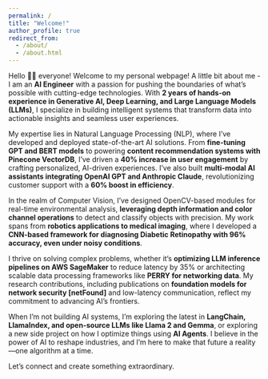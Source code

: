 ```yaml
---
permalink: /
title: "Welcome!"
author_profile: true
redirect_from: 
  - /about/
  - /about.html
---
```

Hello 👋🏻 everyone! Welcome to my personal webpage! A little bit about me - I am an **AI Engineer** with a passion for pushing the boundaries of what’s possible with cutting-edge technologies. With **2 years of hands-on experience in Generative AI, Deep Learning, and Large Language Models (LLMs)**, I specialize in building intelligent systems that transform data into actionable insights and seamless user experiences.

My expertise lies in Natural Language Processing (NLP), where I’ve developed and deployed state-of-the-art AI solutions. From **fine-tuning GPT and BERT models** to powering **content recommendation systems with Pinecone VectorDB**, I’ve driven a **40% increase in user engagement** by crafting personalized, AI-driven experiences. I’ve also built **multi-modal AI assistants integrating OpenAI GPT and Anthropic Claude**, revolutionizing customer support with a **60% boost in efficiency**.

In the realm of Computer Vision, I’ve designed OpenCV-based modules for real-time environmental analysis, **leveraging depth information and color channel operations** to detect and classify objects with precision. My work spans from **robotics applications to medical imaging**, where I developed a **CNN-based framework for diagnosing Diabetic Retinopathy with 96% accuracy, even under noisy conditions**.

I thrive on solving complex problems, whether it’s **optimizing LLM inference pipelines on AWS SageMaker** to reduce latency by 35% or architecting scalable data processing frameworks like **PERRY for networking data**. My research contributions, including publications on **foundation models for network security [netFound]** and low-latency communication, reflect my commitment to advancing AI’s frontiers.

When I’m not building AI systems, I’m exploring the latest in **LangChain, LlamaIndex, and open-source LLMs like Llama 2 and Gemma**, or exploring a new side project on how I optimize things using **AI Agents**. I believe in the power of AI to reshape industries, and I’m here to make that future a reality—one algorithm at a time.

Let’s connect and create something extraordinary.
 

